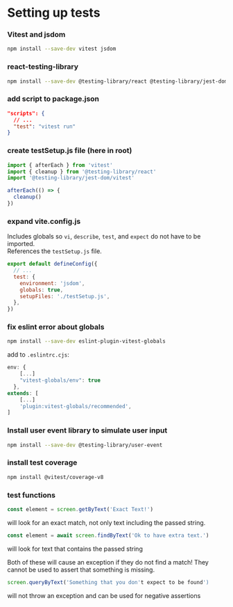 # Setting up tests

### Vitest and jsdom

```bash
npm install --save-dev vitest jsdom
```

### react-testing-library

```bash
npm install --save-dev @testing-library/react @testing-library/jest-dom
```

### add script to package.json

```json
"scripts": {
  // ...
  "test": "vitest run"
}
```

### create testSetup.js file (here in root)

```js
import { afterEach } from 'vitest'
import { cleanup } from '@testing-library/react'
import '@testing-library/jest-dom/vitest'

afterEach(() => {
  cleanup()
})
```

### expand vite.config.js

Includes globals so `vi`, `describe`, `test`, and `expect` do not have to be imported.  
References the `testSetup.js` file.

```js
export default defineConfig({
  // ...
  test: {
    environment: 'jsdom',
    globals: true,
    setupFiles: './testSetup.js',
  },
})
```

### fix eslint error about globals

```bash
npm install --save-dev eslint-plugin-vitest-globals
```

add to `.eslintrc.cjs`:
```js
env: {
    [...]
    "vitest-globals/env": true
  },
extends: [
    [...]
    'plugin:vitest-globals/recommended',
]
  ```

### Install user event library to simulate user input

```bash
npm install --save-dev @testing-library/user-event
```

### install test coverage

```bash
npm install @vitest/coverage-v8
```

### test functions
```js
const element = screen.getByText('Exact Text!')
``` 
will look for an exact match, not only text including the passed string.
```js
const element = await screen.findByText('Ok to have extra text.')
```
will look for text that contains the passed string

Both of these will cause an exception if they do not find a match! They cannot be used to assert that something is missing.

```js
screen.queryByText('Something that you don't expect to be found')
```

will not throw an exception and can be used for negative assertions